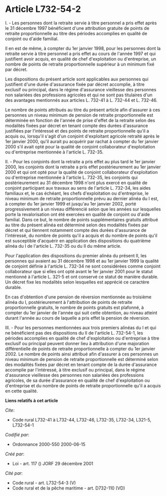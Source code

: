 # Article L732-54-2

I. - Les personnes dont la retraite servie à titre personnel a pris effet après le 31 décembre 1997 bénéficient d'une
attribution gratuite de points de retraite proportionnelle au titre des périodes accomplies en qualité de conjoint ou d'aide
familial.

Il en est de même, à compter du 1er janvier 1998, pour les personnes dont la retraite servie à titre personnel a pris effet
au cours de l'année 1997 et qui justifient avoir acquis, en qualité de chef d'exploitation ou d'entreprise, un nombre de
points de retraite proportionnelle supérieur à un minimum fixé par décret.

Les dispositions du présent article sont applicables aux personnes qui justifient d'une durée d'assurance fixée par décret
accomplie, à titre exclusif ou principal, dans le régime d'assurance vieillesse des personnes non salariées des professions
agricoles et qui ne sont pas titulaires d'un des avantages mentionnés aux articles L. 732-41 à L. 732-44 et L. 732-46.

Le nombre de points attribués au titre du présent article afin d'assurer à ces personnes un niveau minimum de pension de
retraite proportionnelle est déterminée en fonction de l'année de prise d'effet de la retraite selon des modalités fixées par
décret en tenant compte des durées d'assurance justifiées par l'intéressé et des points de retraite proportionnelle qu'il a
acquis ou, lorsqu'il s'agit d'un conjoint d'exploitant agricole retraité après le 1er janvier 2000, qu'il aurait pu acquérir
par rachat à compter du 1er janvier 2000 s'il avait opté pour la qualité de conjoint collaborateur d'exploitation ou
d'entreprise mentionnée à l'article L. 732-35.

II. - Pour les conjoints dont la retraite a pris effet au plus tard le 1er janvier 2000, les conjoints dont la retraite a
pris effet postérieurement au 1er janvier 2000 et qui ont opté pour la qualité de conjoint collaborateur d'exploitation ou
d'entreprise mentionnée à l'article L. 732-35, les conjoints qui postérieurement au 31 décembre 1998 n'ont plus exercé en
qualité de conjoint participant aux travaux au sens de l'article L. 732-34, les aides familiaux et, le cas échéant, les chefs
d'exploitation ou d'entreprise, le niveau minimum de retraite proportionnelle prévu au dernier alinéa du I est, à compter du
1er janvier 1999 et jusqu'au 1er janvier 2002, porté progressivement à un niveau différencié selon que les années sur
lesquelles porte la revalorisation ont été exercées en qualité de conjoint ou d'aide familial. Dans ce but, le nombre de
points supplémentaires gratuits attribué au titre du présent alinéa est déterminé selon des modalités fixées par décret et
qui tiennent notamment compte des durées d'assurance de l'intéressé, du nombre de points qu'il a acquis et du nombre de
points qu'il est susceptible d'acquérir en application des dispositions du quatrième alinéa du I de l'article L. 732-35 ou du
II du même article.

Pour l'application des dispositions du premier alinéa du présent II, les personnes qui avaient au 31 décembre 1998 et au 1er
janvier 1999 la qualité de conjoint définie à l'article L. 732-34 ne sont considérées comme conjoint collaborateur que si
elles ont opté avant le 1er janvier 2001 pour le statut mentionné à l'article L. 321-5 et ont conservé ce statut de manière
durable. Un décret fixe les modalités selon lesquelles est apprécié ce caractère durable.

En cas d'obtention d'une pension de réversion mentionnée au troisième alinéa du I, postérieurement à l'attribution de points
de retraite proportionnelle gratuits, le nombre de points gratuits est plafonné, à compter du 1er janvier de l'année qui suit
cette obtention, au niveau atteint durant l'année au cours de laquelle a pris effet la pension de réversion.

III. - Pour les personnes mentionnées aux trois premiers alinéas du I et qui ne bénéficient pas des dispositions du II de
l'article L. 732-54-1, les périodes accomplies en qualité de chef d'exploitation ou d'entreprise à titre exclusif ou
principal peuvent donner lieu à attribution d'une majoration différentielle de points de retraite proportionnelle à compter
du 1er janvier 2002. Le nombre de points ainsi attribué afin d'assurer à ces personnes un niveau minimum de pension de
retraite proportionnelle est déterminé selon des modalités fixées par décret en tenant compte de la durée d'assurance
accomplie par l'intéressé, à titre exclusif ou principal, dans le régime d'assurance vieillesse des personnes non salariées
des professions agricoles, de sa durée d'assurance en qualité de chef d'exploitation ou d'entreprise et du nombre de points
de retraite proportionnelle qu'il a acquis en cette qualité.

**Liens relatifs à cet article**

_Cite_:

  - Code rural L732-41 à L732-44, L732-46, L732-35, L732-34, L321-5, L732-54-1

_Codifié par_:

  - Ordonnance 2000-550 2000-06-15

_Créé par_:

  - Loi - art. 117 () JORF 29 décembre 2001

_Cité par_:

  - Code rural - art. L732-54-3 (V)
  - Code rural et de la pêche maritime - art. D732-110 (VD)
